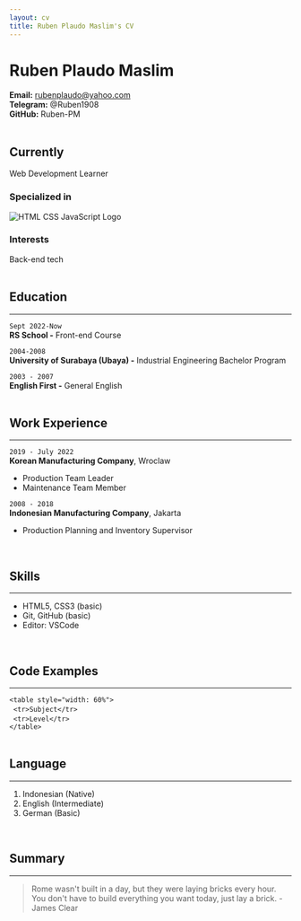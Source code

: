 ```yaml
---
layout: cv
title: Ruben Plaudo Maslim's CV
---
```

# Ruben Plaudo Maslim
**Email:** rubenplaudo@yahoo.com   
**Telegram:** @Ruben1908   
**GitHub:** Ruben-PM    
<br/>

## Currently

Web Development Learner 

### Specialized in 

![HTML CSS JavaScript Logo]() <!--Fix this -->


### Interests

Back-end tech     
<br/> 

## Education
---
`Sept 2022-Now`   
__RS School -__ Front-end Course

`2004-2008`   
__University of Surabaya (Ubaya) -__ Industrial Engineering Bachelor Program

`2003 - 2007`   
__English First -__ General English     
<br/>       

## Work Experience
---
`2019 - July 2022`   
__Korean Manufacturing Company__, Wroclaw

- Production Team Leader
- Maintenance Team Member

`2008 - 2018`   
__Indonesian Manufacturing Company__, Jakarta

* Production Planning and Inventory Supervisor    
<br/>

## Skills    
---
- HTML5, CSS3 (basic)   
- Git, GitHub (basic)   
- Editor: VSCode   
<br/>

## Code Examples
---
`<table style="width: 60%">`<br/>
&ensp;`<tr>Subject</tr>`<br/>
&ensp;`<tr>Level</tr>`<br/> 
`</table>`    
<br/>

## Language   
--- 
1. Indonesian (Native)
1. English (Intermediate)
1. German (Basic)   
<br/>

## Summary
---
> Rome wasn't built in a day, but they were laying bricks every hour. You don't have to build everything you want today, just lay a brick. - James Clear
 

<!-- Last updated: October 2022 -->